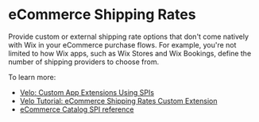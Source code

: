 # eCommerce Shipping Rates

Provide custom or external shipping rate options that don't come natively with Wix in your eCommerce purchase flows. For example, you're not limited to how Wix apps, such as Wix Stores and Wix Bookings, define the number of shipping providers to choose from. 

To learn more: 
+ [Velo: Custom App Extensions Using SPIs](https://support.wix.com/en/article/velo-custom-business-app-extensions-using-spis-beta)
+ [Velo Tutorial: eCommerce Shipping Rates Custom Extension](https://support.wix.com/en/article/velo-shipping-rates-spi) 
+ [eCommerce Catalog SPI reference](https://www.wix.com/velo/reference/spis/ecom-shipping-rates)